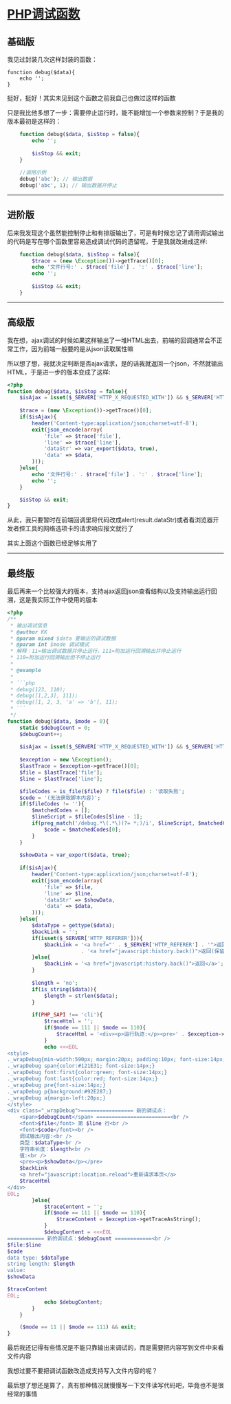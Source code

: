 # [PHP调试函数](http://www.cnblogs.com/grimm/p/6589144.html)

## 基础版

我见过封装几次这样封装的函数：

    function debug($data){
        echo '';
    }
    

挺好，挺好！其实未见到这个函数之前我自己也做过这样的函数

只是我比他多想了一步：需要停止运行时，能不能增加一个参数来控制？于是我的版本最初是这样的：

```php
    function debug($data, $isStop = false){
        echo '';
    
        $isStop && exit;
    }
    
    //调用示例
    debug('abc'); // 输出数据
    debug('abc', 1); // 输出数据并停止
```

- - -

## 进阶版

后来我发现这个虽然能控制停止和有排版输出了，可是有时候忘记了调用调试输出的代码是写在哪个函数里容易造成调试代码的遗留呢，于是我就改进成这样:

```php
    function debug($data, $isStop = false){
        $trace = (new \Exception())->getTrace()[0];
        echo '文件行号:' . $trace['file'] . ':' . $trace['line'];
        echo '';
    
        $isStop && exit;
    }
```

- - -

## 高级版

我在想，ajax调试的时候如果这样输出了一堆HTML出去，前端的回调通常会不正常工作，因为前端一般要的是从json读取属性嘛

所以想了想，我就决定判断是否ajax请求，是的话我就返回一个json，不然就输出HTML，于是进一步的版本变成了这样:

```php
<?php
function debug($data, $isStop = false){
    $isAjax = isset($_SERVER['HTTP_X_REQUESTED_WITH']) && $_SERVER['HTTP_X_REQUESTED_WITH'] === 'XMLHttpRequest' || isset($_GET['_isAjax']) || isset($_POST['_isAjax']);
    
    $trace = (new \Exception())->getTrace()[0];
    if($isAjax){
        header('Content-type:application/json;charset=utf-8');
        exit(json_encode(array(
            'file' => $trace['file'],
            'line' => $trace['line'],
            'dataStr' => var_export($data, true),
            'data' => $data,
        )));
    }else{
        echo '文件行号:' . $trace['file'] . ':' . $trace['line'];
        echo '';
    }

    $isStop && exit;
}
```

从此，我只要暂时在前端回调里将代码改成alert(result.dataStr)或者看浏览器开发者控工具的网络选项卡的请求响应报文就行了

其实上面这个函数已经足够实用了

- - -

## 最终版

最后再来一个比较强大的版本，支持ajax返回json查看结构以及支持输出运行回溯，这是我实际工作中使用的版本

```php
<?php
/**
 * 输出调试信息
 * @author KK
 * @param mixed $data 要输出的调试数据
 * @param int $mode 调试模式
 * 解释：11=输出调试数据并停止运行，111=附加运行回溯输出并停止运行
 * 110=附加运行回溯输出但不停止运行
 * 
 * @example
 * 
 * ```php
 * debug(123, 110);
 * debug([1,2,3], 111);
 * debug([1, 2, 3, 'a' => 'b'], 11);    
 * ```
 */
function debug($data, $mode = 0){
    static $debugCount = 0;
    $debugCount++;
        
    $isAjax = isset($_SERVER['HTTP_X_REQUESTED_WITH']) && $_SERVER['HTTP_X_REQUESTED_WITH'] === 'XMLHttpRequest' || isset($_GET['_isAjax']) || isset($_POST['_isAjax']);
        
    $exception = new \Exception();
    $lastTrace = $exception->getTrace()[0];
    $file = $lastTrace['file'];
    $line = $lastTrace['line'];

    $fileCodes = is_file($file) ? file($file) : '读取失败';
    $code = '(无法获取脚本内容)';
    if($fileCodes != ''){
        $matchedCodes = [];
        $lineScript = $fileCodes[$line - 1];
        if(preg_match('/debug.*\(.*\)(?= *;)/i', $lineScript, $matchedCodes)){
            $code = $matchedCodes[0];
        }
    }
        
    $showData = var_export($data, true);
        
    if($isAjax){
        header('Content-type:application/json;charset=utf-8');
        exit(json_encode(array(
            'file' => $file,
            'line' => $line,
            'dataStr' => $showData,
            'data' => $data,
        )));
    }else{
        $dataType = gettype($data);
        $backLink = '';
        if(isset($_SERVER['HTTP_REFERER'])){
            $backLink = '<a href="' . $_SERVER['HTTP_REFERER'] . '">返回(清空表单)</a>'
                        . '<a href="javascript:history.back()">返回(保留表单状态)</a>';
        }else{
            $backLink = '<a href="javascript:history.back()">返回</a>';
        }
            
        $length = 'no';
        if(is_string($data)){
            $length = strlen($data);
        }
        
        if(PHP_SAPI !== 'cli'){
            $traceHtml = '';
            if($mode == 111 || $mode == 110){
                $traceHtml = '<div><p>运行轨迹:</p><pre>' . $exception->getTraceAsString() . '</pre></div>';
            }
            echo <<<EOL
<style>
._wrapDebug{min-width:590px; margin:20px; padding:10px; font-size:14px; border:1px solid #000;}
._wrapDebug span{color:#121E31; font-size:14px;}
._wrapDebug font:first{color:green; font-size:14px;}
._wrapDebug font:last{color:red; font-size:14px;}
._wrapDebug pre{font-size:14px;}
._wrapDebug p{background:#92E287;}
._wrapDebug a{margin-left:20px;}
</style>
<div class="_wrapDebug">================= 新的调试点： 
    <span>$debugCount</span> ========================<br />
    <font>$file</font> 第 $line 行<br />
    <font>$code</font><br />
    调试输出内容:<br />
    类型：$dataType<br />
    字符串长度：$length<br />
    值:<br />
    <pre><p>$showData</p></pre>
    $backLink
    <a href="javascript:location.reload">重新请求本页</a>
    $traceHtml
</div>
EOL;
        }else{
            $traceContent = '';
            if($mode == 111 || $mode == 110){
                $traceContent = $exception->getTraceAsString();
            }
            $debugContent = <<<EOL
============ 新的调试点：$debugCount ============<br />
$file:$line
$code
data type: $dataType
string length: $length
value:
$showData

$traceContent
EOL;
            echo $debugContent;
        }
    }

    ($mode == 11 || $mode == 111) && exit;
}
```

最后我还记得有些情况是不能只靠输出来调试的，而是需要把内容写到文件中来看文件内容

我想过要不要把调试函数改造成支持写入文件内容的呢？

最后想了想还是算了，真有那种情况就慢慢写一下文件读写代码吧，毕竟也不是很经常的事情

